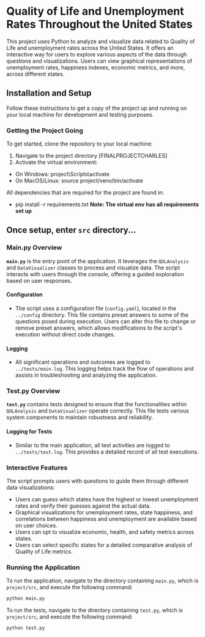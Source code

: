 # Quality of Life and Unemployment Rates Throughout the United States
This project uses Python to analyze and visualize data related to Quality of Life and unemployment rates across the United States. It offers an interactive way for users to explore various aspects of the data through questions and visualizations. Users can view graphical representations of unemployment rates, happiness indexes, economic metrics, and more, across different states.
## Installation and Setup
Follow these instructions to get a copy of the project up and running on your local machine for development and testing purposes.

### Getting the Project Going
To get started, clone the repository to your local machine:
1. Navigate to the project directory [FINALPROJECTCHARLES]
3. Activate the virtual environment:
- On Windows:
project\Scripts\activate
- On MacOS/Linux:
source project/venv/bin/activate


All dependencies that are required for the project are found in:
- pip install -r requirements.txt
**Note: The virtual env has all requirements set up** 

## Once setup, enter `src` directory...

### Main.py Overview

**`main.py`** is the entry point of the application. It leverages the `QOLAnalysis` and `DataVisualizer` classes to process and visualize data. The script interacts with users through the console, offering a guided exploration based on user responses.

#### Configuration
- The script uses a configuration file (`config.yaml`), located in the `../config` directory. This file contains preset answers to some of the questions posed during execution. Users can alter this file to change or remove preset answers, which allows modifications to the script's execution without direct code changes.

#### Logging
- All significant operations and outcomes are logged to `../tests/main.log`. This logging helps track the flow of operations and assists in troubleshooting and analyzing the application.

### Test.py Overview

**`test.py`** contains tests designed to ensure that the functionalities within `QOLAnalysis` and `DataVisualizer` operate correctly. This file tests various system components to maintain robustness and reliability.

#### Logging for Tests
- Similar to the main application, all test activities are logged to `../tests/test.log`. This provides a detailed record of all test executions.

### Interactive Features

The script prompts users with questions to guide them through different data visualizations:
- Users can guess which states have the highest or lowest unemployment rates and verify their guesses against the actual data.
- Graphical visualizations for unemployment rates, state happiness, and correlations between happiness and unemployment are available based on user choices.
- Users can opt to visualize economic, health, and safety metrics across states.
- Users can select specific states for a detailed comparative analysis of Quality of Life metrics.

### Running the Application

To run the application, navigate to the directory containing `main.py`, which is `project/src`, and execute the following command:
```bash
python main.py
```

To run the tests, navigate to the directory containing `test.py`,  which is `project/src`, and execute the following command:
```bash
python test.py
```


